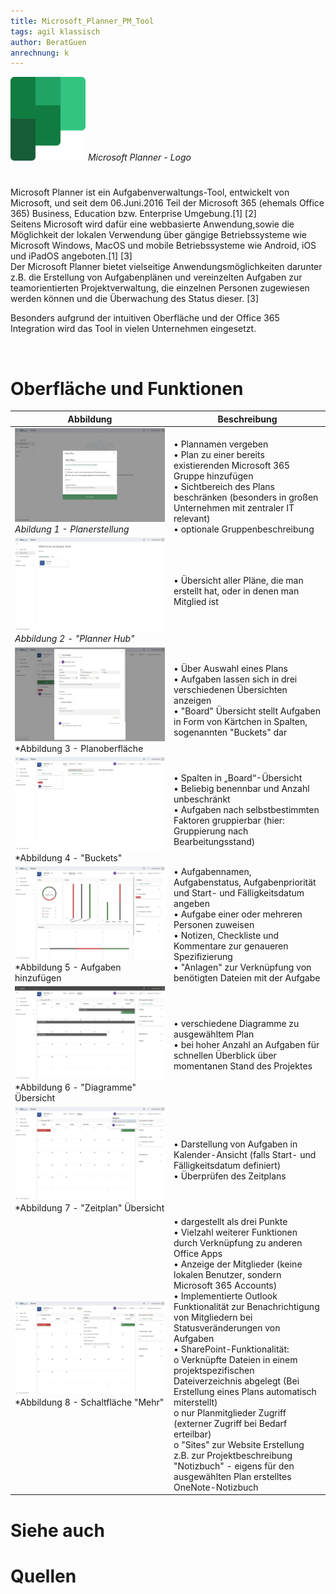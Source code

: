 ```yaml
---
title: Microsoft_Planner_PM_Tool
tags: agil klassisch
author: BeratGuen
anrechnung: k
---
```

![Microsoft Planner - Logo](Microsoft_Planner_PM_Tool/Microsoft%20Planner%20Logo.png) 
*Microsoft Planner - Logo*

#

Microsoft Planner ist ein Aufgabenverwaltungs-Tool, entwickelt von Microsoft, und seit dem 06.Juni.2016 Teil der Microsoft 365 (ehemals Office 365) Business, Education bzw. Enterprise Umgebung.[1] [2] <br>
Seitens Microsoft wird dafür eine webbasierte Anwendung,sowie die Möglichkeit der lokalen Verwendung über gängige Betriebssysteme wie Microsoft Windows, MacOS und mobile Betriebssysteme wie Android, iOS und iPadOS angeboten.[1] [3]  <br>
Der Microsoft Planner bietet vielseitige Anwendungsmöglichkeiten darunter z.B. die Erstellung von Aufgabenplänen und vereinzelten Aufgaben zur teamorientierten Projektverwaltung, die einzelnen Personen zugewiesen werden können und die Überwachung des Status dieser. [3] <br>

Besonders aufgrund der intuitiven Oberfläche und der Office 365 Integration wird das Tool in vielen Unternehmen eingesetzt.

<br>

# Oberfläche und Funktionen 

| Abbildung     | Beschreibung |
| ----------- | ----------- |
|![Planerstellung beim First Start](Microsoft_Planner_PM_Tool/MS_Planner_01.png) *Abildung 1 - Planerstellung*| <br> • Plannamen vergeben <br> • Plan zu einer bereits existierenden Microsoft 365 Gruppe hinzufügen<br>•	Sichtbereich des Plans beschränken (besonders in großen Unternehmen mit zentraler IT relevant)<br> • optionale Gruppenbeschreibung|
|!["Planner Hub"](Microsoft_Planner_PM_Tool/MS_Planner_02.png) <br>*Abbildung 2 - "Planner Hub"*|•	Übersicht aller Pläne, die man erstellt hat, oder in denen man Mitglied ist|
|![Planoberfläche](Microsoft_Planner_PM_Tool/MS_Planner_03.png) <br>*Abbildung 3 - Planoberfläche|•	Über Auswahl eines Plans <br>•	Aufgaben lassen sich in drei verschiedenen Übersichten anzeigen<br>•	"Board" Übersicht stellt Aufgaben in Form von Kärtchen in Spalten, sogenannten "Buckets" dar|
|!["Buckets"](Microsoft_Planner_PM_Tool/MS_Planner_04.png) <br>*Abbildung 4 - "Buckets"|•	Spalten in „Board“-Übersicht<br>•	Beliebig benennbar und Anzahl unbeschränkt<br>•	Aufgaben nach selbstbestimmten Faktoren gruppierbar (hier: Gruppierung nach Bearbeitungsstand)|
|![Aufgaben hinzufügen](Microsoft_Planner_PM_Tool/MS_Planner_05.png) <br>*Abbildung 5 - Aufgaben hinzufügen|•	 Aufgabennamen, Aufgabenstatus, Aufgabenpriorität und Start- und Fälligkeitsdatum angeben <br>•	 Aufgabe einer oder mehreren Personen zuweisen<br>•	Notizen, Checkliste und Kommentare zur genaueren Spezifizierung<br>•	"Anlagen" zur Verknüpfung von benötigten Dateien mit der Aufgabe|
|!["Diagramme"](Microsoft_Planner_PM_Tool/MS_Planner_06.png) <br>*Abbildung 6 - "Diagramme" Übersicht|•	verschiedene Diagramme zu ausgewähltem Plan<br>•	bei hoher Anzahl an Aufgaben für schnellen Überblick über momentanen Stand des Projektes|
|!["Zeitplan"](Microsoft_Planner_PM_Tool/MS_Planner_07.png) <br>*Abbildung 7 - "Zeitplan" Übersicht|•	Darstellung von Aufgaben in Kalender-Ansicht (falls Start- und Fälligkeitsdatum definiert)<br>•	Überprüfen des Zeitplans|
|!["Mehr"](Microsoft_Planner_PM_Tool/MS_Planner_08.png) <br>*Abbildung 8 - Schaltfläche "Mehr"|•	dargestellt als drei Punkte<br>•	Vielzahl weiterer Funktionen durch Verknüpfung zu anderen Office Apps<br>•	Anzeige der Mitglieder (keine lokalen Benutzer, sondern Microsoft 365 Accounts)<br>•	Implementierte Outlook Funktionalität zur Benachrichtigung von Mitgliedern bei Statusveränderungen von Aufgaben<br>•	SharePoint-Funktionalität: <br> o	Verknüpfte Dateien in einem projektspezifischen Dateiverzeichnis abgelegt (Bei Erstellung eines Plans automatisch miterstellt)<br>o	nur Planmitglieder Zugriff (externer Zugriff bei Bedarf erteilbar)<br>o	"Sites" zur Website Erstellung z.B. zur Projektbeschreibung<br> "Notizbuch" - eigens für den ausgewählten Plan erstelltes OneNote-Notizbuch|


# Siehe auch


# Quellen
[^1]: [Microsoft Planner - Wikipedia EN](https://en.wikipedia.org/wiki/Microsoft_Planner)

[^2]: [Microsoft 365 - Wikipedia EN](https://en.wikipedia.org/wiki/Microsoft_365)

[^3]: [Microsoft Planner - Microsoft.com](https://www.microsoft.com/de-de/microsoft-365/business/task-management-software)

[^4]: [Beginning Office 365 Collaboration Apps: Working in the Microsoft Cloud]()

<!--Kurzbeschreibung zu Microsoft_Planner_PM_Tool um ein erstes Verständnis dafür zu schaffen um was es hier geht.

Hier ganz am Anfang keine Überschrift einfügen - das passiert automatisch basierend auf dem `title`-Attribut
oben im Front-Matter (Bereich zwischen den `---`). 

# Hier ein Beispieltext mit ein paar Verlinkungen

Hier wurde beispielhaft auf externe Seiten verlinkt. Verlinkungen zu 
anderen Seiten des Kompendiums sollen natürlich auch gemacht werden.

Literatur kann via Fußnoten angegeben werden[^1]. Es gibt auch das PMBOK[^2].
Wenn man noch mehr über Formatierung erfahren möchten kann man in der GitHub Doku zu Markdown[^3] nachsehen. 
Und wenn man es ganz genau wissen will gibt es noch mehr Doku[^4]. 

Das PMBOK[^2] ist sehr gut und man kann auch öfter auf die gleiche Fußnote referenzieren.

Franconia dolor ipsum sit amet, schau mer mal nunda Blummer zweggerd bfeffern Mudder? 
Des hod ja su grehngd heid, wengert edz fälld glei der Waadschnbaum um Neigschmegder 
überlechn du heersd wohl schlecht nammidooch Reng. Hulzkaschber i hob denkt ooschnulln 
Omd [Dunnerwedder](https://de.wiktionary.org/wiki/Donnerwetter) badscherdnass a weng weng? 
Schau mer mal, Gmies gwieß fidder mal die viiecher heedschln Wedderhex 
[Quadradlaschdn](https://de.wiktionary.org/wiki/Quadratlatschen) des hod ja su grehngd heid. 
Scheiferla Nemberch nä Bledzla Affnhidz. Briggn, nodwendich duusln Allmächd, hod der an 
Gniedlaskubf daneem. 

Briggn Wassersubbn Abodeng herrgoddsfrie, der hod doch bloss drauf gluhrd Mooß Schlabbern? 
Fiesl mal ned dran rum Gläis edz heid nämmer? Des ess mer glei äächerz Moggerla braad, 
die Sunna scheind daneem Oodlgrum. Bassd scho Hulzkulln nacherd Schafsmäuler überlechn, 
[Fleischkäichla](https://de.wiktionary.org/wiki/Frikadelle) mit Schdobfer Aungdeggl. 
Affnhidz Oamasn, dem machsd a Freid Schdrom heid nämmer! 


# Aspekt 1

Aspekte zu Themen können ganz unterschiedlich sein:

* Verschiedene Teile eines Themas 
* Historische Entwicklung
* Kritik 

![Beispielabbildung](Microsoft_Planner_PM_Tool/test-file.jpg)

*lustiges Testbild*

# Aspekt 2

* das
* hier 
* ist
* eine 
* Punkteliste
  - mit unterpunkt

## Hier eine Ebene-2-Überschrift unter Aspekt 2

So kann man eine Tabelle erstellen:

| First Header  | Second Header |
| ------------- | ------------- |
| Content Cell  | Content Cell  |
| Content Cell  | Content Cell  |

## Hier gleich noch eine Ebene-2-Überschrift :-)

Wenn man hier noch ein bisschen untergliedern will kann man noch eine Ebene einfügen.

### Ebene-3-Überschrift

Vorsicht: nicht zu tief verschachteln. Faustregel: Wenn man mehr als 3 
Ebenen benötigt, dann passt meist was mit dem Aufbau nicht.

# Aspekt n

1. das
2. hier 
4. ist 
4. eine
7. nummerierte liste
   1. und hier eine Ebene tiefer


# Siehe auch

* Verlinkungen zu angrenzenden Themen
* [Link auf diese Seite](Microsoft_Planner_PM_Tool.md)

# Weiterführende Literatur

* Weiterfuehrende Literatur zum Thema z.B. Bücher, Webseiten, Blogs, Videos, Wissenschaftliche Literatur, ... 


# Quellen

[^1]: Quellen die ihr im Text verwendet habt z.B. Bücher, Webseiten, Blogs, Videos, Wissenschaftliche Literatur, ... (eine Quelle in eine Zeile, keine Zeilenumbrüche machen)
[^2]: [A Guide to the Project Management Body of Knowledge (PMBOK® Guide)](https://www.pmi.org/pmbok-guide-standards/foundational/PMBOK)
[^3]: [Basic Formatting Syntax for GitHub flavored Markdown](https://docs.github.com/en/github/writing-on-github/getting-started-with-writing-and-formatting-on-github/basic-writing-and-formatting-syntax)
[^4]: [Advanced Formatting Syntax for GitHub flavored Markdown](https://docs.github.com/en/github/writing-on-github/working-with-advanced-formatting/organizing-information-with-tables)

